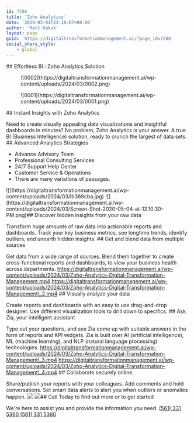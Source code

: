 ```yaml
---
id: 7206
title: 'Zoho Analytics'
date: '2024-03-01T23:19:07+00:00'
author: 'Matt Kakuk'
layout: page
guid: 'https://digitaltransformationmanagement.ai/?page_id=7206'
social_share_style:
    - global
---
```


<style>/*! elementor - v3.20.0 - 13-03-2024 */
.elementor-column .elementor-spacer-inner{height:var(--spacer-size)}.e-con{--container-widget-width:100%}.e-con-inner>.elementor-widget-spacer,.e-con>.elementor-widget-spacer{width:var(--container-widget-width,var(--spacer-size));--align-self:var(--container-widget-align-self,initial);--flex-shrink:0}.e-con-inner>.elementor-widget-spacer>.elementor-widget-container,.e-con>.elementor-widget-spacer>.elementor-widget-container{height:100%;width:100%}.e-con-inner>.elementor-widget-spacer>.elementor-widget-container>.elementor-spacer,.e-con>.elementor-widget-spacer>.elementor-widget-container>.elementor-spacer{height:100%}.e-con-inner>.elementor-widget-spacer>.elementor-widget-container>.elementor-spacer>.elementor-spacer-inner,.e-con>.elementor-widget-spacer>.elementor-widget-container>.elementor-spacer>.elementor-spacer-inner{height:var(--container-widget-height,var(--spacer-size))}.e-con-inner>.elementor-widget-spacer.elementor-widget-empty,.e-con>.elementor-widget-spacer.elementor-widget-empty{position:relative;min-height:22px;min-width:22px}.e-con-inner>.elementor-widget-spacer.elementor-widget-empty .elementor-widget-empty-icon,.e-con>.elementor-widget-spacer.elementor-widget-empty .elementor-widget-empty-icon{position:absolute;top:0;bottom:0;left:0;right:0;margin:auto;padding:0;width:22px;height:22px}</style></head><body>## Effortless BI : Zoho Analytics Solution

 <style>/*! elementor - v3.20.0 - 13-03-2024 */
.elementor-widget-image-carousel .swiper,.elementor-widget-image-carousel .swiper-container{position:static}.elementor-widget-image-carousel .swiper-container .swiper-slide figure,.elementor-widget-image-carousel .swiper .swiper-slide figure{line-height:inherit}.elementor-widget-image-carousel .swiper-slide{text-align:center}.elementor-image-carousel-wrapper:not(.swiper-container-initialized):not(.swiper-initialized) .swiper-slide{max-width:calc(100% / var(--e-image-carousel-slides-to-show, 3))}</style> <figure>![0002](https://digitaltransformationmanagement.ai/wp-content/uploads/2024/03/0002.png)</figure><figure>![0001](https://digitaltransformationmanagement.ai/wp-content/uploads/2024/03/0001.png)</figure>## Instant Insights with Zoho Analytics

 Need to create visually appealing data visualizations and insightful dashboards in minutes? No problem, Zoho Analytics is your answer. A true BI (Business Intelligence) solution, ready to crunch the largest of data sets. ## Advanced Analytics Strategies

- Advance Advisory Team
- Professional Consulting Services
- 24/7 Support Help Center
- Customer Service &amp; Operations
- There are many variations of passages.

 <style>/*! elementor - v3.20.0 - 13-03-2024 */
.elementor-widget-image{text-align:center}.elementor-widget-image a{display:inline-block}.elementor-widget-image a img[src$=".svg"]{width:48px}.elementor-widget-image img{vertical-align:middle;display:inline-block}</style> ![](https://digitaltransformationmanagement.ai/wp-content/uploads/2024/03/Ib369cba.jpg) ![](https://digitaltransformationmanagement.ai/wp-content/uploads/2024/03/Screen-Shot-2020-05-04-at-12.10.30-PM.png)## Discover hidden insights from your raw data

 Transform huge amounts of raw data into actionable reports and dashboards. Track your key business metrics, see longtime trends, identify outliers, and unearth hidden insights. ## Get and blend data from multiple sources

 Get data from a wide range of sources. Blend them together to create cross-functional reports and dashboards, to view your business health across departments. https://digitaltransformationmanagement.ai/wp-content/uploads/2024/03/Zoho-Analytics-Digital-Transformation-Management.mp4 https://digitaltransformationmanagement.ai/wp-content/uploads/2024/03/Zoho-Analytics-Digital-Transformation-Management\_2.mp4 ## Visually analyze your data

 Create reports and dashboards with an easy to use drag-and-drop designer. Use different visualization tools to drill down to specifics. ## Ask Zia, your intelligent assistant

 Type out your questions, and see Zia come up with suitable answers in the form of reports and KPI widgets. Zia is built over AI (artificial intelligence), ML (machine learning), and NLP (natural language processing) technologies. https://digitaltransformationmanagement.ai/wp-content/uploads/2024/03/Zoho-Analytics-Digital-Transformation-Management\_3.mp4 https://digitaltransformationmanagement.ai/wp-content/uploads/2024/03/Zoho-Analytics-Digital-Transformation-Management\_4.mp4 ## Collaborate securely online

 Share/publish your reports with your colleagues. Add comments and hold conversations. Set smart data alerts to alert you when outliers or anomalies happen. ![](https://digitaltransformationmanagement.ai/wp-content/uploads/2022/07/shape-3.svg) ![](https://digitaltransformationmanagement.ai/wp-content/uploads/2024/02/circle-quarter-blue.png)## Call Today to find out more or to get started

 We're here to assist you and provide the information you need. [ (561) 331 5360 (561) 331 5360 ](tel:+15613315360)